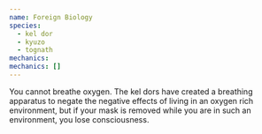 ```yaml
---
name: Foreign Biology
species:
  - kel dor
  - kyuzo
  - tognath
mechanics:
mechanics: []
---
```

You cannot breathe oxygen. The kel dors have created a breathing apparatus to negate the negative effects of living in an oxygen rich environment, but if your mask is removed while you are in such an environment, you lose consciousness.
